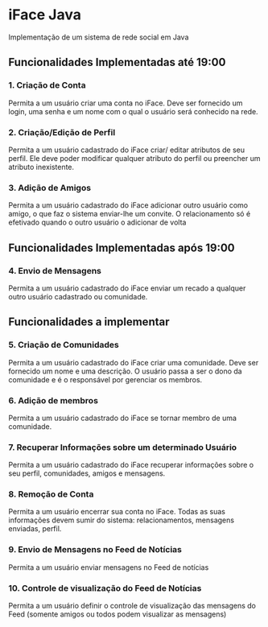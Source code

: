 # iFace Java

Implementação de um sistema de rede social em Java

## Funcionalidades Implementadas até 19:00

### 1. Criação de Conta
Permita a um usuário criar uma conta no iFace.
Deve ser fornecido um login, uma senha e um nome
com o qual o usuário será conhecido na rede.

### 2. Criação/Edição de Perfil
Permita a um usuário cadastrado do iFace criar/
editar atributos de seu perfil. Ele deve poder
modificar qualquer atributo do perfil ou preencher
um atributo inexistente.

### 3. Adição de Amigos
Permita a um usuário cadastrado do iFace adicionar
outro usuário como amigo, o que faz o sistema
enviar-lhe um convite. O relacionamento só é
efetivado quando o outro usuário o adicionar de
volta

## Funcionalidades Implementadas após 19:00

### 4. Envio de Mensagens
Permita a um usuário cadastrado do iFace enviar
um recado a qualquer outro usuário cadastrado ou
comunidade.

## Funcionalidades a implementar

### 5. Criação de Comunidades
Permita a um usuário cadastrado do iFace criar uma
comunidade. Deve ser fornecido um nome e uma
descrição. O usuário passa a ser o dono da
comunidade e é o responsável por gerenciar os
membros.

### 6. Adição de membros
Permita a um usuário cadastrado do iFace se tornar
membro de uma comunidade.

### 7. Recuperar Informações sobre um determinado Usuário
Permita a um usuário cadastrado do iFace recuperar
informações sobre o seu perfil, comunidades,
amigos e mensagens.

### 8. Remoção de Conta
Permita a um usuário encerrar sua conta no iFace.
Todas as suas informações devem sumir do sistema:
relacionamentos, mensagens enviadas, perfil.

### 9. Envio de Mensagens no Feed de Notícias
Permita a um usuário enviar mensagens no Feed de
notícias

### 10. Controle de visualização do Feed de Notícias
Permita a um usuário definir o controle de
visualização das mensagens do Feed (somente
amigos ou todos podem visualizar as mensagens)